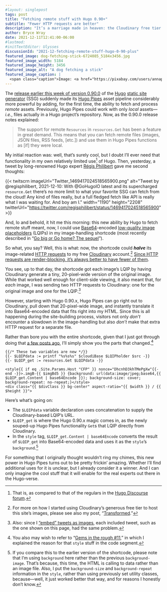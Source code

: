```yaml
---
#layout: singlepost
tags: post
title: "Fetching remote stuff with Hugo 0.90+"
subtitle: "Fewer HTTP requests are better"
description: "It’s a marriage made in heaven: the Cloudinary free tier and Hugo Pipes’ new ability to grab remote items."
author: Bryce Wray
date: 2021-12-11T12:41:00-06:00
#lastmod: 
#initTextEditor: Ulysses
discussionId: "2021-12-fetching-remote-stuff-hugo-0-90-plus"
featured_image: dog-fetching-stick-6724085_5184x3456.jpg
featured_image_width: 5184
featured_image_height: 3456
featured_image_alt: "A dog fetching a stick"
featured_image_caption: |
  <span class="caption">Image: <a href="https://pixabay.com/users/annapowa-17446403/?utm_source=link-attribution&amp;utm_medium=referral&amp;utm_campaign=image&amp;utm_content=6724085">Anna Powałowska</a>; <a href="https://pixabay.com/?utm_source=link-attribution&amp;utm_medium=referral&amp;utm_campaign=image&amp;utm_content=6724085">Pixabay</a></span>
---
```


The [release earlier this week of version 0.90.0](https://github.com/gohugoio/hugo/releases/tag/v0.90.0) of the [Hugo](https://gohugo.io) [static site generator](https://jamstack.org/generators) (SSG) suddenly made its [Hugo Pipes](https://gohugo.io/hugo-pipes) asset pipeline considerably more powerful by adding, for the first time, the ability to fetch and process *remote* assets. Previously, Hugo Pipes could work with only *local* assets—*i.e.*, files actually in a Hugo project’s repository. Now, as the 0.90.0 release notes explained:

> The support for remote `Resources` in `resources.Get` has been a feature in great demand. This means that you can fetch remote files (images, JSON files, RSS feeds, [etc.]) and use them in Hugo Pipes functions as [if] they were local.

My initial reaction was: well, that’s surely cool, but I doubt I’ll ever need that functionality in my own relatively limited use[^1] of Hugo. Then, yesterday, a tweet by long-renowned Hugo expert [Régis Philibert](https://github.com/regisphilibert) gave me second thoughts:

{{< twitscrn imageUrl="Twitter_1469417024518565900.png" alt="Tweet by @regisphilibert, 2021-12-10: With @GoHugoIO latest and its supercharged `resource.Get` there’s no more limit to what your favorite SSG can fetch from the cloud! Any kind of files really, but a full fledged fetch like API is really what I was waiting for. And boy am I." width="1190" height="2208" twitterUrl="https://twitter.com/regisphilibert/status/1469417024518565900" >}}

And, lo and behold, it hit me this morning: this new ability by Hugo to fetch remote stuff meant, now, I could use [Base64](https://en.wikipedia.org/wiki/Base64)-encoded [low-quality image placeholders](https://www.guypo.com/introducing-lqip-low-quality-image-placeholders) (LQIPs) in my image-handling shortcode (most recently described in “[Go big or Go home? The sequel](/posts/2021/11/go-big-go-home-sequel)”).

So what, you say? Well, this is what: now, the shortcode could ***halve*** its image-related [HTTP requests](https://developer.mozilla.org/en-US/docs/Web/HTTP/Overview) to my free [Cloudinary](https://cloudinary.com) account.[^2] [Since HTTP requests are render-blocking, it’s always better to have fewer of them](https://blog.hubspot.com/marketing/reduce-http-requests).

You see, up to that day, the shortcode got each image’s LQIP by having Cloudinary generate a tiny, 20-pixel-wide version of the original image. While that worked well enough for client-side viewing, it also meant that, for *each* image, I was sending two HTTP requests to Cloudinary: one for the original image and one for the LQIP.[^3]

However, starting with Hugo 0.90.x, Hugo Pipes can go right out to Cloudinary, pull down that 20-pixel-wide image, and instantly translate it into Base64-encoded data that fits right into my HTML. Since this is all happening during the site-building process, visitors not only *don’t* encounter a slowdown in the image-handling but also *don’t* make that extra HTTP request for a separate file.

Rather than bore you with the entire shortcode, given that I just got through doing that [a few posts ago](/posts/2021/11/go-big-go-home-sequel), I’ll simply show you the parts that changed.[^4]

```go-html-template
{{/* These two variables are new */}}
{{- $LQIPdata := printf "%s%s%s" $cloudiBase $LQIPholder $src -}}
{{- $LQIP_get := resources.Get $LQIPdata -}}

<style{{ if eq .Site.Params.Host "CFP" }} nonce="DhcnhD3khTMePgXw"{{- end -}}>.imgB-{{ $imgBd5 }} {background: url(data:image/jpeg;base64,{{ $LQIP_get.Content | base64Encode }}); background-size: cover; background-repeat: no-repeat;}</style>
<div class="{{ $divClass }} bg-center" aspect-ratio="{{ $width }} / {{ $height }}">
```

Here’s what’s going on:

- The `$LQIPdata` variable declaration uses concatenation to supply the Cloudinary-based LQIP’s URL.
- `$LQIP_get` is where the Hugo 0.90.x magic comes in, as the newly souped-up Hugo Pipes functionality `Get`s that LQIP directly from Cloudinary.
- In the `style` tag, `$LQIP_get.Content | base64Encode` converts the result of `$LQIP_get` into Base64-encoded data and uses it as the `style`’s `background`.[^5]

For something that I originally thought wouldn’t ring my chimes, this new power in Hugo Pipes turns out to be pretty frickin’ amazing. Whether I’ll find additional uses for it is unclear, but I already consider it a winner. And I can only imagine the cool stuff that it will enable for the real experts out there in the Hugo-verse.

[^1]:	That is, as compared to that of the regulars in the [Hugo Discourse forum](https://discourse.gohugo.io).

[^2]:	For more on how I started using Cloudinary’s generous free tier to host this site’s images, please see also my post, “[Transformed](/posts/2020/07/transformed).”

[^3]:	Also: since I [“embed” tweets as images](/privacy), each included tweet, such as the one shown on this page, had the same problem.

[^4]:	You also may wish to refer to “[Gems in the rough #11](/posts/2021/11/gems-in-rough-11),” in which I explained the reason for that `style` stuff in the code segment.

[^5]:	If you compare this to the earlier version of the shortcode, please note that I’m using `background` here rather than the previous `background-image`. That’s because, this time, the HTML is calling to data rather than an image file. Also, I put the `background-size` and `background-repeat` information in the `style`, rather than using previously set utility classes, because—well, it just worked better that way, and for reasons I honestly don’t know.